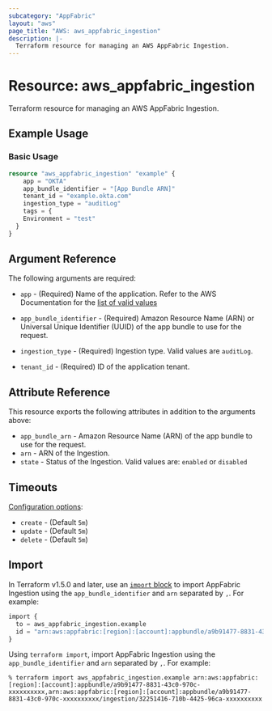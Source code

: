 ```yaml
---
subcategory: "AppFabric"
layout: "aws"
page_title: "AWS: aws_appfabric_ingestion"
description: |-
  Terraform resource for managing an AWS AppFabric Ingestion.
---
```


# Resource: aws_appfabric_ingestion

Terraform resource for managing an AWS AppFabric Ingestion.

## Example Usage

### Basic Usage

```terraform
resource "aws_appfabric_ingestion" "example" {
	app = "OKTA"
	app_bundle_identifier = "[App Bundle ARN]"
	tenant_id = "example.okta.com"
	ingestion_type = "auditLog"
	tags = {
    Environment = "test"
  }
}
```

## Argument Reference

The following arguments are required:

* `app` - (Required) Name of the application.
Refer to the AWS Documentation for the [list of valid values](https://docs.aws.amazon.com/appfabric/latest/api/API_CreateIngestion.html#appfabric-CreateIngestion-request-app)

* `app_bundle_identifier` - (Required) Amazon Resource Name (ARN) or Universal Unique Identifier (UUID) of the app bundle to use for the request. 

* `ingestion_type` - (Required) Ingestion type. Valid values are `auditLog`.

* `tenant_id` - (Required) ID of the application tenant.

## Attribute Reference

This resource exports the following attributes in addition to the arguments above:

* `app_bundle_arn` - Amazon Resource Name (ARN) of the app bundle to use for the request.
* `arn` - ARN of the Ingestion. 
* `state` - Status of the Ingestion. Valid values are: `enabled` or `disabled`

## Timeouts

[Configuration options](https://developer.hashicorp.com/terraform/language/resources/syntax#operation-timeouts):

* `create` - (Default `5m`)
* `update` - (Default `5m`)
* `delete` - (Default `5m`)

## Import
In Terraform v1.5.0 and later, use an [`import` block](https://developer.hashicorp.com/terraform/language/import) to import AppFabric Ingestion using the `app_bundle_identifier` and `arn` separated by `,`. For example:

```terraform
import {
  to = aws_appfabric_ingestion.example
  id = "arn:aws:appfabric:[region]:[account]:appbundle/a9b91477-8831-43c0-970c-xxxxxxxxxx,arn:aws:appfabric:[region]:[account]:appbundle/a9b91477-8831-43c0-970c-xxxxxxxxxx/ingestion/32251416-710b-4425-96ca-xxxxxxxxxx"
}
```

Using `terraform import`, import AppFabric Ingestion using the `app_bundle_identifier` and `arn` separated by `,`. For example:

```console
% terraform import aws_appfabric_ingestion.example arn:aws:appfabric:[region]:[account]:appbundle/a9b91477-8831-43c0-970c-xxxxxxxxxx,arn:aws:appfabric:[region]:[account]:appbundle/a9b91477-8831-43c0-970c-xxxxxxxxxx/ingestion/32251416-710b-4425-96ca-xxxxxxxxxx
```
